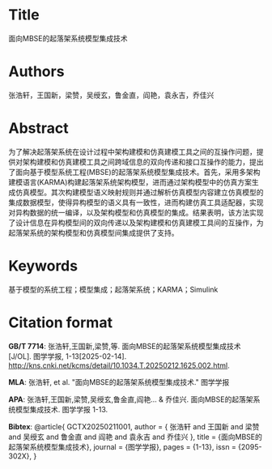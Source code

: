 # Title

面向MBSE的起落架系统模型集成技术


# Authors

张浩轩，王国新，梁赞，吴绶玄，鲁金直，阎艳，袁永吉，乔佳兴

# Abstract

为了解决起落架系统在设计过程中架构建模和仿真建模工具之间的互操作问题，提供对架构建模和仿真建模工具之间跨域信息的双向传递和接口互操作的能力，提出了面向基于模型系统工程(MBSE)的起落架系统模型集成技术。首先，采用多架构建模语言(KARMA)构建起落架系统架构模型，进而通过架构模型中的仿真方案生成仿真模型。其次构建模型语义映射规则并通过解析仿真模型内容建立仿真模型的集成数据模型，使得异构模型的语义具有一致性，进而构建仿真工具适配器，实现对异构数据的统一编译，以及架构模型和仿真模型的集成。结果表明，该方法实现了设计信息在异构模型间的双向传递以及架构建模和仿真建模工具间的互操作，为起落架系统的架构模型和仿真模型间集成提供了支持。

# Keywords

基于模型的系统工程；模型集成；起落架系统；KARMA；Simulink

# Citation format

**GB/T 7714**: 张浩轩,王国新,梁赞,等. 面向MBSE的起落架系统模型集成技术 [J/OL]. 图学学报, 1-13[2025-02-14]. http://kns.cnki.net/kcms/detail/10.1034.T.20250212.1625.002.html.

**MLA**: 张浩轩, et al. "面向MBSE的起落架系统模型集成技术." 图学学报

**APA**: 张浩轩,王国新,梁赞,吴绶玄,鲁金直,阎艳... & 乔佳兴. 面向MBSE的起落架系统模型集成技术. 图学学报 1-13.

**Bibtex**:
@article{ GCTX20250211001,
author = { 张浩轩 and  王国新 and  梁赞 and  吴绶玄 and  鲁金直 and  阎艳 and  袁永吉 and  乔佳兴 },
title = {面向MBSE的起落架系统模型集成技术},
journal = {图学学报},
pages = {1-13},
issn = {2095-302X},
}

